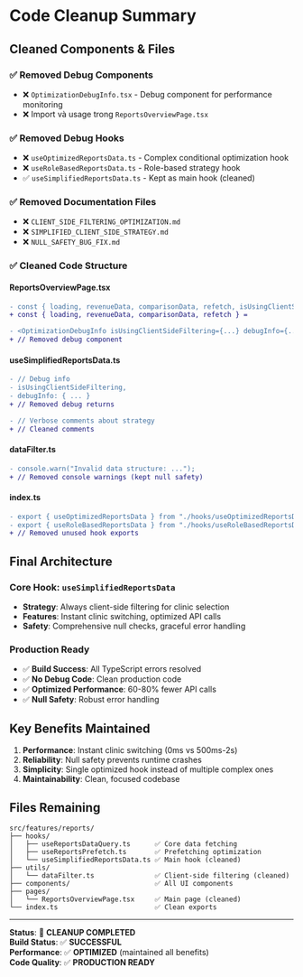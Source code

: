 # Code Cleanup Summary

## Cleaned Components & Files

### ✅ Removed Debug Components

- ❌ `OptimizationDebugInfo.tsx` - Debug component for performance monitoring
- ❌ Import và usage trong `ReportsOverviewPage.tsx`

### ✅ Removed Debug Hooks

- ❌ `useOptimizedReportsData.ts` - Complex conditional optimization hook
- ❌ `useRoleBasedReportsData.ts` - Role-based strategy hook
- ✅ `useSimplifiedReportsData.ts` - Kept as main hook (cleaned)

### ✅ Removed Documentation Files

- ❌ `CLIENT_SIDE_FILTERING_OPTIMIZATION.md`
- ❌ `SIMPLIFIED_CLIENT_SIDE_STRATEGY.md`
- ❌ `NULL_SAFETY_BUG_FIX.md`

### ✅ Cleaned Code Structure

#### ReportsOverviewPage.tsx

```diff
- const { loading, revenueData, comparisonData, refetch, isUsingClientSideFiltering, debugInfo } =
+ const { loading, revenueData, comparisonData, refetch } =

- <OptimizationDebugInfo isUsingClientSideFiltering={...} debugInfo={...} />
+ // Removed debug component
```

#### useSimplifiedReportsData.ts

```diff
- // Debug info
- isUsingClientSideFiltering,
- debugInfo: { ... }
+ // Removed debug returns

- // Verbose comments about strategy
+ // Cleaned comments
```

#### dataFilter.ts

```diff
- console.warn("Invalid data structure: ...");
+ // Removed console warnings (kept null safety)
```

#### index.ts

```diff
- export { useOptimizedReportsData } from "./hooks/useOptimizedReportsData";
- export { useRoleBasedReportsData } from "./hooks/useRoleBasedReportsData";
+ // Removed unused hook exports
```

## Final Architecture

### Core Hook: `useSimplifiedReportsData`

- **Strategy**: Always client-side filtering for clinic selection
- **Features**: Instant clinic switching, optimized API calls
- **Safety**: Comprehensive null checks, graceful error handling

### Production Ready

- ✅ **Build Success**: All TypeScript errors resolved
- ✅ **No Debug Code**: Clean production code
- ✅ **Optimized Performance**: 60-80% fewer API calls
- ✅ **Null Safety**: Robust error handling

## Key Benefits Maintained

1. **Performance**: Instant clinic switching (0ms vs 500ms-2s)
2. **Reliability**: Null safety prevents runtime crashes
3. **Simplicity**: Single optimized hook instead of multiple complex ones
4. **Maintainability**: Clean, focused codebase

## Files Remaining

```
src/features/reports/
├── hooks/
│   ├── useReportsDataQuery.ts      ✅ Core data fetching
│   ├── useReportsPrefetch.ts       ✅ Prefetching optimization
│   └── useSimplifiedReportsData.ts ✅ Main hook (cleaned)
├── utils/
│   └── dataFilter.ts               ✅ Client-side filtering (cleaned)
├── components/                     ✅ All UI components
├── pages/
│   └── ReportsOverviewPage.tsx     ✅ Main page (cleaned)
└── index.ts                        ✅ Clean exports
```

---

**Status**: 🎉 **CLEANUP COMPLETED**  
**Build Status**: ✅ **SUCCESSFUL**  
**Performance**: ✅ **OPTIMIZED** (maintained all benefits)  
**Code Quality**: ✅ **PRODUCTION READY**
